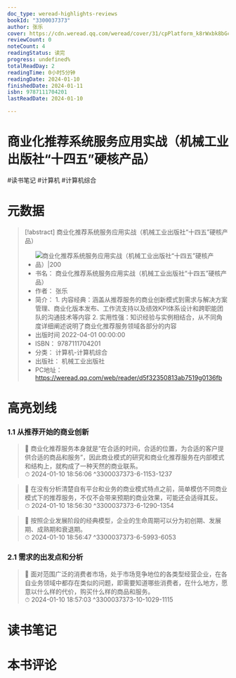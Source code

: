 ```yaml
---
doc_type: weread-highlights-reviews
bookId: "3300037373"
author: 张乐
cover: https://cdn.weread.qq.com/weread/cover/31/cpPlatform_k8rWxbk8bGcDKWu8EZ1oVa/t7_cpPlatform_k8rWxbk8bGcDKWu8EZ1oVa.jpg
reviewCount: 0
noteCount: 4
readingStatus: 读完
progress: undefined%
totalReadDay: 2
readingTime: 0小时5分钟
readingDate: 2024-01-10
finishedDate: 2024-01-11
isbn: 9787111704201
lastReadDate: 2024-01-10

---
```

# 商业化推荐系统服务应用实战（机械工业出版社“十四五”硬核产品）

#读书笔记 #计算机 #计算机综合

# 元数据
> [!abstract] 商业化推荐系统服务应用实战（机械工业出版社“十四五”硬核产品）
> - ![ 商业化推荐系统服务应用实战（机械工业出版社“十四五”硬核产品）|200](https://cdn.weread.qq.com/weread/cover/31/cpPlatform_k8rWxbk8bGcDKWu8EZ1oVa/t7_cpPlatform_k8rWxbk8bGcDKWu8EZ1oVa.jpg)
> - 书名： 商业化推荐系统服务应用实战（机械工业出版社“十四五”硬核产品）
> - 作者： 张乐
> - 简介： 1. 内容经典：涵盖从推荐服务的商业创新模式到需求与解决方案管理、商业化版本发布、工作流支持以及绩效KPI体系设计和跨职能团队的沟通技术等内容 2. 实用性强：知识经验与实例相结合，从不同角度详细阐述说明了商业化推荐服务领域各部分的内容
> - 出版时间 2022-04-01 00:00:00
> - ISBN： 9787111704201
> - 分类： 计算机-计算机综合
> - 出版社： 机械工业出版社
> - PC地址：https://weread.qq.com/web/reader/d5f32350813ab7519g0136fb

# 高亮划线

### 1.1 从推荐开始的商业创新

> 📌 商业化推荐服务本身就是“在合适的时间，合适的位置，为合适的客户提供合适的商品和服务”，因此商业模式的研究和商业化推荐服务在内部模式和结构上，就构成了一种天然的商业联系。  
> ⏱ 2024-01-10 18:56:06 ^3300037373-6-1153-1237

> 📌 在没有分析清楚自有平台和业务的商业模式特点之前，简单模仿不同商业模式下的推荐服务，不仅不会带来预期的商业效果，可能还会适得其反。  
> ⏱ 2024-01-10 18:56:30 ^3300037373-6-1290-1354

> 📌 按照企业发展阶段的经典模型，企业的生命周期可以分为初创期、发展期、成熟期和衰退期。  
> ⏱ 2024-01-10 18:56:47 ^3300037373-6-5993-6053

### 2.1 需求的出发点和分析

> 📌 面对范围广泛的消费者市场，处于市场竞争地位的各类型经营企业，在各自业务领域中都存在类似的问题，即需要知道哪些消费者，在什么地方，愿意以什么样的代价，购买什么样的商品和服务。  
> ⏱ 2024-01-10 18:57:03 ^3300037373-10-1029-1115

# 读书笔记

# 本书评论
